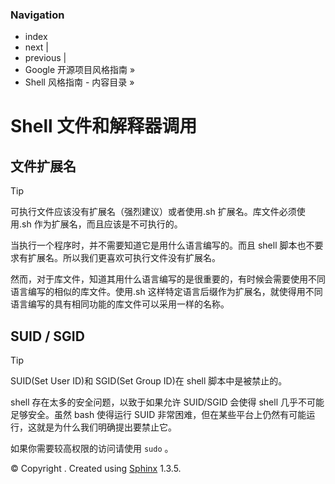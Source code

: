 ### Navigation

*   index
*   next |
*   previous |
*   Google 开源项目风格指南 »
*   Shell 风格指南 - 内容目录 »

# Shell 文件和解释器调用

## 文件扩展名

Tip

可执行文件应该没有扩展名（强烈建议）或者使用.sh 扩展名。库文件必须使用.sh 作为扩展名，而且应该是不可执行的。

当执行一个程序时，并不需要知道它是用什么语言编写的。而且 shell 脚本也不要求有扩展名。所以我们更喜欢可执行文件没有扩展名。

然而，对于库文件，知道其用什么语言编写的是很重要的，有时候会需要使用不同语言编写的相似的库文件。使用.sh 这样特定语言后缀作为扩展名，就使得用不同语言编写的具有相同功能的库文件可以采用一样的名称。

## SUID / SGID

Tip

SUID(Set User ID)和 SGID(Set Group ID)在 shell 脚本中是被禁止的。

shell 存在太多的安全问题，以致于如果允许 SUID/SGID 会使得 shell 几乎不可能足够安全。虽然 bash 使得运行 SUID 非常困难，但在某些平台上仍然有可能运行，这就是为什么我们明确提出要禁止它。

如果你需要较高权限的访问请使用 `sudo` 。

© Copyright . Created using [Sphinx](http://sphinx-doc.org/) 1.3.5.
